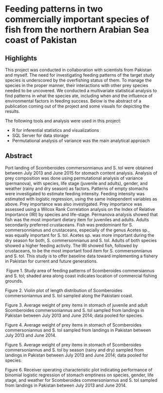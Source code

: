 # Feeding patterns in two commercially important species of fish from the northern Arabian Sea coast of Pakistan

## Highlights
This project was conducted in collaboration with scientists from Pakistan and myself. The need for investigating feeding patterns of the target study species is underscored by the overfishing status of them. To manage the species in the proper manner, their interactions with other prey species needed to be uncovered. We conducted a multivariate statistical analysis to find patterns in what the species ate, including when and the influence of environmental factors in feeding success. Below is the abstract of a publication coming out of the project and some visuals for depicting the results.

The following tools and analysis were used in this project:
- R for inferential statistics and visualizations
- SQL Server for data storage
- Permutational analysis of variance was the main analytical approach

## Abstract
Port landing of Scomberoides commersonnianus and S. tol were obtained between July 2013 and June 2015 for stomach content analysis. Analysis of prey composition was done using permutational analysis of variance (permanova), with species, life stage (juvenile and adults), gender, and weather (rainy and dry season) as factors. Patterns of empty stomachs were investigated to estimate feeding intensity. Feeding intensity was estimated with logistic regression, using the same independent variables as above. Prey importance was also investigated. Prey importance was assessed using a Wilcox Rank Correlation analysis on the Index of Relative Importance (IRI) by species and life-stage. Permanova analysis showed that fish was the most important dietary item for juveniles and adults. Adults secondarily preferred crustaceans. Fish was predominant for S. commersonnianus and crustaceans, especially of the genus Acetes sp., was equally important for S. tol. Acetes sp. was more important during the dry season for both, S. commersonnianus and S. tol. Adults of both species showed a higher feeding activity. The IRI showed fish, followed by crustaceans, to be the most important food item for S. commersonnianus and S. tol. This study is to offer baseline data toward implementing a fishery in Pakistan for current and future generations.

![]()
Figure 1. Study area of feeding patterns of Scomberoides commersiannus and S. tol; shaded area along coast indicates location of commercial fishing grounds. 


Figure 2. Violin plot of length distribution of Scomberoides commersoniannus and S. tol sampled along the Pakistani coast.


Figure 3. Average weight of prey items in stomach of juvenile and adult Scomberoides commersoniannus and S. tol sampled from landings in Pakistan between July 2013 and June 2014; data pooled for species. 


Figure 4. Average weight of prey items in stomach of Scomberoides commersoniannus and S. tol sampled from landings in Pakistan between July 2013 and June 2014.
 

Figure 5. Average weight of prey items in stomach of Scomberoides commersoniannus and S. tol by season (rainy and dry) sampled from landings in Pakistan between July 2013 and June 2014; data pooled for species.


Figure 6. Receiver operating characteristic plot indicating performance of binomial logistic regression of stomach emptiness on species, gender, life stage, and weather for Scomberoides commersoniannus and S. tol sampled from landings in Pakistan between July 2013 and June 2014.





